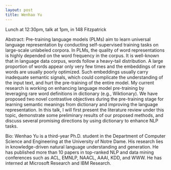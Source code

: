 ```yaml
---
layout: post
title: Wenhao Yu
---
```


Lunch at 12:30pm, talk at 1pm, in 148 Fitzpatrick

Abstract:
Pre-training language models (PLMs) aim to learn universal language representation by conducting self-supervised training tasks on large-scale unlabeled corpora.  In PLMs, the quality of word representations is highly depended on the word frequency in the corpus. It is well-known that in language data corpus, words follow a heavy-tail distribution. A large proportion of words appear only very few times and the embeddings of rare words are usually poorly optimized. Such embeddings usually carry inadequate semantic signals, which could complicate the understanding of the input text, and hurt the pre-training of the entire model. My current research is working on enhancing language model pre-training by leveraging rare word definitions in dictionary (e.g., Wiktionary). We have proposed two novel contrastive objectives during the pre-training stage for learning semantic meanings from dictionary and improving the language representation. In this talk, I will first present the literature review under this topic, demonstrate some preliminary results of our proposed methods, and discuss several promising directions by using dictionary to enhance NLP tasks.

Bio:
Wenhao Yu is a third-year Ph.D. student in the Department of Computer Science and Engineering at the University of Notre Dame. His research lies in knowledge-driven natural language understanding and generation. He has published more than 10 papers in top-ranked NLP and data mining conferences such as ACL, EMNLP, NAACL, AAAI, KDD, and WWW. He has interned at Microsoft Research and IBM Research.

